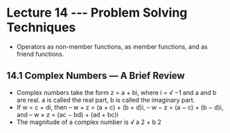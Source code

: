 # Lecture 14 --- Problem Solving Techniques

- Operators as non-member functions, as member functions, and as friend functions.

## 14.1 Complex Numbers — A Brief Review

- Complex numbers take the form z = a + bi, where i =
√
−1 and a and b are real. a is called the real part, b is
called the imaginary part.
- If w = c + di, then
– w + z = (a + c) + (b + d)i,
– w − z = (a − c) + (b − d)i, and
– w × z = (ac − bd) + (ad + bc)i
- The magnitude of a complex number is √
a
2 + b
2
